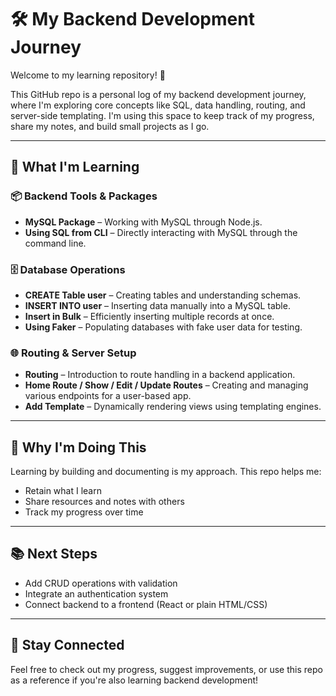 # 🛠️ My Backend Development Journey

Welcome to my learning repository! 🚀

This GitHub repo is a personal log of my backend development journey, where I'm exploring core concepts like SQL, data handling, routing, and server-side templating. I'm using this space to keep track of my progress, share my notes, and build small projects as I go.

---

## 🎯 What I'm Learning

### 📦 Backend Tools & Packages
- **MySQL Package** – Working with MySQL through Node.js.
- **Using SQL from CLI** – Directly interacting with MySQL through the command line.

### 🗄️ Database Operations
- **CREATE Table user** – Creating tables and understanding schemas.
- **INSERT INTO user** – Inserting data manually into a MySQL table.
- **Insert in Bulk** – Efficiently inserting multiple records at once.
- **Using Faker** – Populating databases with fake user data for testing.

### 🌐 Routing & Server Setup
- **Routing** – Introduction to route handling in a backend application.
- **Home Route / Show / Edit / Update Routes** – Creating and managing various endpoints for a user-based app.
- **Add Template** – Dynamically rendering views using templating engines.

---

## 🧠 Why I'm Doing This

Learning by building and documenting is my approach. This repo helps me:
- Retain what I learn
- Share resources and notes with others
- Track my progress over time

---

## 📚 Next Steps

- Add CRUD operations with validation
- Integrate an authentication system
- Connect backend to a frontend (React or plain HTML/CSS)

---

## 📌 Stay Connected

Feel free to check out my progress, suggest improvements, or use this repo as a reference if you're also learning backend development!
